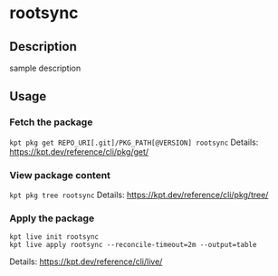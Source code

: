# rootsync

## Description
sample description

## Usage

### Fetch the package
`kpt pkg get REPO_URI[.git]/PKG_PATH[@VERSION] rootsync`
Details: https://kpt.dev/reference/cli/pkg/get/

### View package content
`kpt pkg tree rootsync`
Details: https://kpt.dev/reference/cli/pkg/tree/

### Apply the package
```
kpt live init rootsync
kpt live apply rootsync --reconcile-timeout=2m --output=table
```
Details: https://kpt.dev/reference/cli/live/
